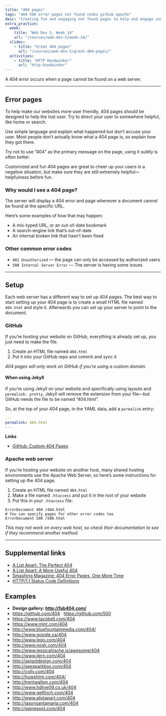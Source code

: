 ```yaml
---
title: "404 pages"
tags: "404 500 error pages not found codes github apache"
desc: "Creating fun and engaging not found pages to help and engage users."
extra_practice:
  week:
    title: "Web Dev 5, Week 14"
    url: "/courses/web-dev-5/week-14/"
  slides:
    - title: "Great 404 pages"
      url: "/courses/web-dev-5/great-404-pages/"
  activities:
    - title: "HTTP Hoodwinker"
      url: "http-hoodwinker"
---
```


A 404 error occurs when a page cannot be found on a web server.

---

## Error pages

To help make our websites more user friendly, 404 pages should be designed to help the lost user. Try to direct your user to somewhere helpful, like home or search.

Use simple language and explain what happened but don’t accuse your user. Most people don’t actually know what a 404 page is, so explain how they got there.

Try not to use “404” as the primary message on the page, using it subtly is often better.

Customized and fun 404 pages are great to cheer up your users in a negative situation, but make sure they are still extremely helpful—helpfulness before fun.

### Why would I see a 404 page?

The server will display a 404 error and page whenever a document cannot be found at the specific URL.

Here’s some examples of how that may happen:

- A mis-typed URL, or an out-of-date bookmark
- A search-engine link that’s out-of-date
- An internal broken link that hasn’t been fixed

### Other common error codes

- `401 Unauthorized` — the page can only be accessed by authorized users
- `500 Internal Server Error` — The server is having some issues

---

## Setup

Each web server has a different way to set up 404 pages. The best way to start setting up your 404 page is to create a small HTML file named `404.html` and style it. Afterwards you can set up your server to point to the document.

### GitHub

If you’re hosting your website on GitHub, everything is already set up, you just need to make the file.

1. Create an HTML file named `404.html`
2. Put it into your GitHub repo and commit and sync it

*404 pages will only work on GitHub if you’re using a custom domain.*

#### When using Jekyll

If you’re using Jekyll on your website and specifically using layouts and `permalink: pretty`, Jekyll will remove the extension from your file—but GitHub needs the file to be named “404.html”.

So, at the top of your 404 page, in the YAML data, add a `permalink` entry:

```yml
---
permalink: 404.html
---
```

**Links**

- [GitHub: Custom 404 Pages](https://help.github.com/articles/custom-404-pages)

### Apache web server

If you’re hosting your website on another host, many shared hosting environments use the Apache Web Server, so here’s some instructions for setting up the 404 page.

1. Create an HTML file named `404.html`
2. Make a file named `.htaccess` and put it in the root of your website
3. Put this in your `.htaccess` file:

```
ErrorDocument 404 /404.html
# You can specify pages for other error codes too
ErrorDocument 500 /500.html
```

*This may not work on every web host, so check their documentation to see if they recommend another method.*

---

## Supplemental links

- [A List Apart: The Perfect 404](http://www.alistapart.com/articles/perfect404/)
- [A List Apart: A More Useful 404](http://www.alistapart.com/articles/amoreuseful404/)
- [Smashing Magazine: 404 Error Pages, One More Time](http://www.smashingmagazine.com/2009/01/29/404-error-pages-one-more-time/)
- [HTTP/1.1 Status Code Definitions](http://www.w3.org/Protocols/rfc2616/rfc2616-sec10.html)

## Examples

- **Design gallery: <http://fab404.com/>**
- <https://github.com/404> · <https://github.com/500>
- <https://www.tacobell.com/404>
- <https://www.mint.com/404>
- <http://www.bluefountainmedia.com/404/>
- <http://www.google.ca/404>
- <http://www.lego.com/404>
- <http://www.nosh.com/404>
- <http://www.jessicahische.is/awesome/404>
- <http://www.jlern.com/404>
- <http://spigotdesign.com/404>
- <http://seesparkbox.com/404>
- <http://colly.com/404>
- <http://huwshimi.com/404/>
- <http://trentwalton.com/404>
- <http://www.hdlive09.co.uk/404>
- <http://www.getfinch.com/404>
- <http://www.alistapart.com/404>
- <http://jasonsantamaria.com/404>
- <http://gamespot.com/404>
